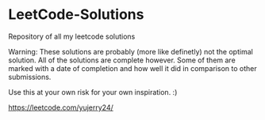# LeetCode-Solutions
Repository of all my leetcode solutions 

Warning: These solutions are probably (more like definetly) not the optimal solution. All of the solutions are complete however. Some of them are marked with a date of completion and how well it did in comparison to other submissions.

Use this at your own risk for your own inspiration. :) 

https://leetcode.com/yujerry24/
